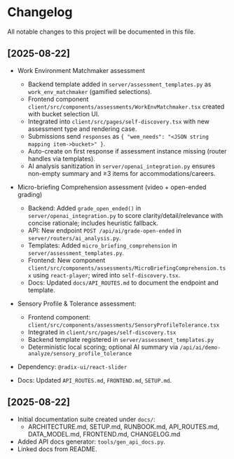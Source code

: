 # Changelog

All notable changes to this project will be documented in this file.

## [2025-08-22]
- Work Environment Matchmaker assessment
  - Backend template added in `server/assessment_templates.py` as `work_env_matchmaker` (gamified selections).
  - Frontend component `client/src/components/assessments/WorkEnvMatchmaker.tsx` created with bucket selection UI.
  - Integrated into `client/src/pages/self-discovery.tsx` with new assessment type and rendering case.
  - Submissions send `responses` as `{ "wem_needs": "<JSON string mapping item->bucket>" }`.
  - Auto-create on first response if assessment instance missing (router handles via templates).
  - AI analysis sanitization in `server/openai_integration.py` ensures non-empty summary and ≥3 items for accommodations/careers.

- Micro-briefing Comprehension assessment (video + open-ended grading)
  - Backend: Added `grade_open_ended()` in `server/openai_integration.py` to score clarity/detail/relevance with concise rationale; includes heuristic fallback.
  - API: New endpoint `POST /api/ai/grade-open-ended` in `server/routers/ai_analysis.py`.
  - Templates: Added `micro_briefing_comprehension` in `server/assessment_templates.py`.
  - Frontend: New component `client/src/components/assessments/MicroBriefingComprehension.tsx` using `react-player`; wired into `self-discovery.tsx`.
  - Docs: Updated `docs/API_ROUTES.md` to document the endpoint and template.

- Sensory Profile & Tolerance assessment:
  - Frontend component: `client/src/components/assessments/SensoryProfileTolerance.tsx`
  - Integrated in `client/src/pages/self-discovery.tsx`
  - Backend template registered in `server/assessment_templates.py`
  - Deterministic local scoring; optional AI summary via `/api/ai/demo-analyze/sensory_profile_tolerance`
- Dependency: `@radix-ui/react-slider`
- Docs: Updated `API_ROUTES.md`, `FRONTEND.md`, `SETUP.md`.

## [2025-08-22]
- Initial documentation suite created under `docs/`:
  - ARCHITECTURE.md, SETUP.md, RUNBOOK.md, API_ROUTES.md, DATA_MODEL.md, FRONTEND.md, CHANGELOG.md
- Added API docs generator: `tools/gen_api_docs.py`.
- Linked docs from README.
